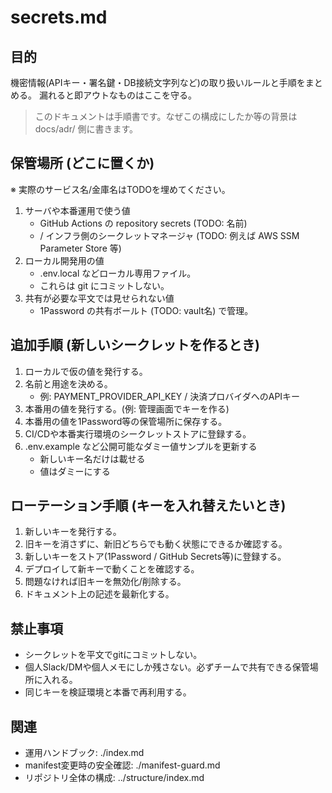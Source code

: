 # secrets.md

## 目的
機密情報(APIキー・署名鍵・DB接続文字列など)の取り扱いルールと手順をまとめる。
漏れると即アウトなものはここを守る。

> このドキュメントは手順書です。なぜこの構成にしたか等の背景は docs/adr/ 側に書きます。

## 保管場所 (どこに置くか)
※ 実際のサービス名/金庫名はTODOを埋めてください。

1. サーバや本番運用で使う値
   - GitHub Actions の repository secrets (TODO: 名前)
   - / インフラ側のシークレットマネージャ (TODO: 例えば AWS SSM Parameter Store 等)
2. ローカル開発用の値
   - .env.local などローカル専用ファイル。
   - これらは git にコミットしない。
3. 共有が必要な平文では見せられない値
   - 1Password の共有ボールト (TODO: vault名) で管理。

## 追加手順 (新しいシークレットを作るとき)
1. ローカルで仮の値を発行する。
2. 名前と用途を決める。
   - 例: PAYMENT_PROVIDER_API_KEY / 決済プロバイダへのAPIキー
3. 本番用の値を発行する。(例: 管理画面でキーを作る)
4. 本番用の値を1Password等の保管場所に保存する。
5. CI/CDや本番実行環境のシークレットストアに登録する。
6. .env.example など公開可能なダミー値サンプルを更新する
   - 新しいキー名だけは載せる
   - 値はダミーにする

## ローテーション手順 (キーを入れ替えたいとき)
1. 新しいキーを発行する。
2. 旧キーを消さずに、新旧どちらでも動く状態にできるか確認する。
3. 新しいキーをストア(1Password / GitHub Secrets等)に登録する。
4. デプロイして新キーで動くことを確認する。
5. 問題なければ旧キーを無効化/削除する。
6. ドキュメント上の記述を最新化する。

## 禁止事項
- シークレットを平文でgitにコミットしない。
- 個人Slack/DMや個人メモにしか残さない。必ずチームで共有できる保管場所に入れる。
- 同じキーを検証環境と本番で再利用する。

## 関連
- 運用ハンドブック: ./index.md
- manifest変更時の安全確認: ./manifest-guard.md
- リポジトリ全体の構成: ../structure/index.md
